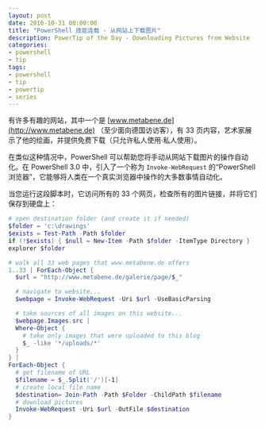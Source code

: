 ```yaml
---
layout: post
date: 2016-10-31 00:00:00
title: "PowerShell 技能连载 - 从网站上下载图片"
description: PowerTip of the Day - Downloading Pictures from Website
categories:
- powershell
- tip
tags:
- powershell
- tip
- powertip
- series
---
```

有许多有趣的网站，其中一个是 [www.metabene.de](http://www.metabene.de) （至少面向德国访访客），有 33 页内容，艺术家展示了他的绘画，并提供免费下载（只允许私人使用·私人使用）。

在类似这种情况中，PowerShell 可以帮助您将手动从网站下载图片的操作自动化。在 PowerShell 3.0 中，引入了一个称为 `Invoke-WebRequest` 的“PowerShell 浏览器”，它能够将人类在一个真实浏览器中操作的大多数事情自动化。

当您运行这段脚本时，它访问所有的 33 个网页，检查所有的图片链接，并将它们保存到硬盘上：

```powershell
# open destination folder (and create it if needed)
$folder = 'c:\drawings'
$exists = Test-Path -Path $folder
if (!$exists) { $null = New-Item -Path $folder -ItemType Directory }
explorer $folder

# walk all 33 web pages that www.metabene.de offers
1..33 | ForEach-Object {
  $url = "http://www.metabene.de/galerie/page/$_"

  # navigate to website...
  $webpage = Invoke-WebRequest -Uri $url -UseBasicParsing

  # take sources of all images on this website...
  $webpage.Images.src |
  Where-Object {
    # take only images that were uploaded to this blog
    $_ -like '*/uploads/*'
  }
} |
ForEach-Object {
  # get filename of URL
  $filename = $_.Split('/')[-1]
  # create local file name
  $destination= Join-Path -Path $Folder -ChildPath $filename
  # download pictures
  Invoke-WebRequest -Uri $url -OutFile $destination
}
```

<!--本文国际来源：[Downloading Pictures from Website](http://community.idera.com/powershell/powertips/b/tips/posts/downloading-pictures-from-website)-->
